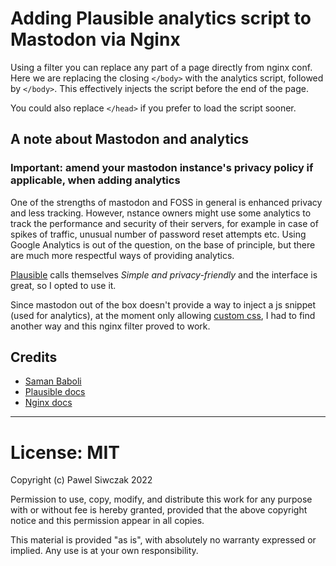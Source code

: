 # Adding Plausible analytics script to Mastodon via Nginx

Using a filter you can replace any part of a page directly from nginx conf. Here we are replacing the closing `</body>` with the analytics script, followed by `</body>`. This effectively injects the script before the end of the page. 

You could also replace `</head>` if you prefer to load the script sooner.

## A note about Mastodon and analytics

### Important: amend your mastodon instance's privacy policy if applicable, when adding analytics

One of the strengths of mastodon and FOSS in general is enhanced privacy and less tracking. However, nstance owners might use some analytics to track the performance and security of their servers, for example in case of spikes of traffic, unusual number of password reset attempts etc.
Using Google Analytics is out of the question, on the base of principle, but there are much more respectful ways of providing analytics. 

[Plausible](https://github.com/plausible/analytics) calls themselves _Simple and privacy-friendly_ and the interface is great, so I opted to use it.

Since mastodon out of the box doesn't provide a way to inject a js snippet (used for analytics), at the moment only allowing [custom css](https://github.com/bpawel-bclub/mastodon_aurora), I had to find another way and this nginx filter proved to work.

## Credits
- [Saman Baboli](https://samanbaboli.medium.com/modify-html-pages-on-the-fly-using-nginx-2e7a2d069086) 
- [Plausible docs](https://plausible.io/docs/proxy/guides/nginx) 
- [Nginx docs](http://nginx.org/en/docs/http/ngx_http_sub_module.html)

---

# License: MIT

Copyright (c) Pawel Siwczak 2022

Permission to use, copy, modify, and distribute this work 
for any purpose with or without fee is hereby granted,
provided that the above copyright notice and 
this permission appear in all copies. 

This material is provided "as is", with absolutely no warranty 
expressed or implied. Any use is at your own responsibility.
